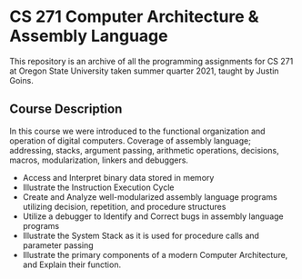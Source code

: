 # CS 271 Computer Architecture & Assembly Language
This repository is an archive of all the programming assignments for CS 271 at Oregon State University taken summer quarter 2021, taught by Justin Goins.

## Course Description
In this course we were introduced to the functional organization and operation of digital computers. Coverage of assembly language; addressing, stacks, argument passing, arithmetic operations, decisions, macros, modularization, linkers and debuggers.

- Access and Interpret binary data stored in memory
- Illustrate the Instruction Execution Cycle
- Create and Analyze well-modularized assembly language programs utilizing decision, repetition, and procedure structures
- Utilize a debugger to Identify and Correct bugs in assembly language programs
- Illustrate the System Stack as it is used for procedure calls and parameter passing
- Illustrate the primary components of a modern Computer Architecture, and Explain their function.
